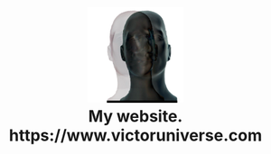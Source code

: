 <h1 align="center">
     <br>
        <a href="https://www.victoruniverse.com"><img src="https://raw.githubusercontent.com/cs50victor/personalwebsite/gh-pages/img/logo.png" alt="my logo" width="170"></a>
    <br>
     My website.
    <br>
     https://www.victoruniverse.com
</h1>